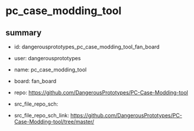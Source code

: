 # pc_case_modding_tool
 
## summary 
* id: dangerousprototypes_pc_case_modding_tool_fan_board
* user: dangerousprototypes
* name: pc_case_modding_tool
* board: fan_board
* repo: https://github.com/DangerousPrototypes/PC-Case-Modding-tool



* src_file_repo_sch: 
* src_file_repo_sch_link: https://github.com/DangerousPrototypes/PC-Case-Modding-tool/tree/master/





